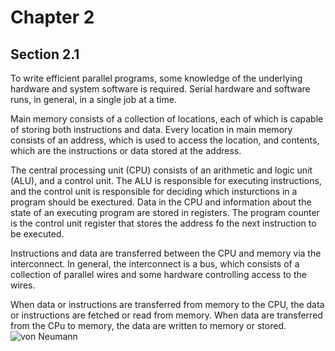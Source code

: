 # Chapter 2

## Section 2.1

To write efficient parallel programs, some knowledge of the underlying hardware and system software is required.  Serial hardware and software runs, in general, in a single job at a time.
<br />

Main memory consists of a collection of locations, each of which is capable of storing both instructions and data.  Every location in main memory consists of an address, which is used to access the location, and contents, which are the instructions or data stored at the address.
<br />

The central processing unit (CPU) consists of an arithmetic and logic unit (ALU), and a control unit.  The ALU is responsible for executing instructions, and the control unit is responsible for deciding which insturctions in a program should be exectured.  Data in the CPU and information about the state of an executing program are stored in registers.  The program counter is the control unit register that stores the address fo the next instruction to be executed.
<br />

Instructions and data are transferred between the CPU and memory via the interconnect.  In general, the interconnect is a bus, which consists of a collection of parallel wires and some hardware controlling access to the wires.
<br />

When data or instructions are transferred from memory to the CPU, the data or instructions are fetched or read from memory.  When data are transferred from the CPu to memory, the data are written to memory or stored.
<br />
![von Neumann](https://github.com/radixon/C_InParallel/assets/59415488/4ef1139c-d7b8-4385-8e1b-76dde4206980)
